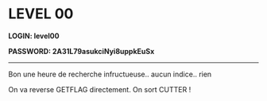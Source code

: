 # LEVEL 00

**LOGIN: level00**

**PASSWORD: 2A31L79asukciNyi8uppkEuSx**

 ----


Bon une heure de recherche infructueuse.. aucun indice.. rien

On va reverse GETFLAG directement. On sort CUTTER ! 


